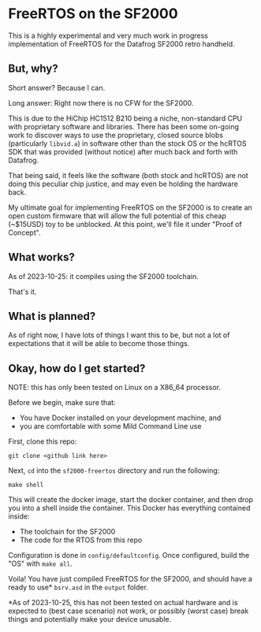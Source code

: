 # FreeRTOS on the SF2000

This is a highly experimental and very much work in progress implementation of FreeRTOS for the Datafrog SF2000 retro handheld.

## But, why?

Short answer? Because I can.

Long answer: Right now there is no CFW for the SF2000. 

This is due to the HiChip HC1512 B210 being a niche, non-standard CPU with proprietary software and libraries.
There has been some on-going work to discover ways to use the proprietary, closed source blobs (particularly `libvid.a`)
in software other than the stock OS or the hcRTOS SDK that was provided (without notice) after much back and forth 
with Datafrog. 

That being said, it feels like the software (both stock and hcRTOS) are not doing this peculiar chip justice, and may 
even be holding the hardware back. 

My ultimate goal for implementing FreeRTOS on the SF2000 is to create an open custom firmware that will allow 
the full potential of this cheap (~$15USD) toy to be unblocked. At this point, we'll file it under "Proof of Concept".

## What works?

As of 2023-10-25: it compiles using the SF2000 toolchain.

That's it.

## What is planned?

As of right now, I have lots of things I want this to be, but not a lot of expectations that it will be able to become 
those things.

## Okay, how do I get started?

NOTE: this has only been tested on Linux on a X86_64 processor.

Before we begin, make sure that:
- You have Docker installed on your development machine, and
- you are comfortable with some Mild Command Line use

First, clone this repo:
```
git clone <github link here>
```

Next, `cd` into the `sf2000-freertos` directory and run the following:
```
make shell
```

This will create the docker image, start the docker container, and then drop you into a shell inside the container.
This Docker has everything contained inside:
- The toolchain for the SF2000
- The code for the RTOS from this repo

Configuration is done in `config/defaultconfig`. 
Once configured, build the "OS" with `make all`.

Voila! You have just compiled FreeRTOS for the SF2000, and should have a ready to use* `bsrv.asd` in the `output` folder.

*As of 2023-10-25, this has not been tested on actual hardware and is expected to (best case scenario) not work, or possibly (worst case) break things and potentially make your device unusable.
